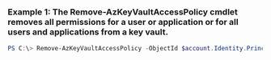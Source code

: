 ### Example 1: The Remove-AzKeyVaultAccessPolicy cmdlet removes all permissions for a user or application or for all users and applications from a key vault.
```powershell
PS C:\> Remove-AzKeyVaultAccessPolicy -ObjectId $account.Identity.PrincipalId -VaultName Contoso03Vault
```


